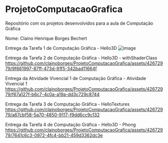 # ProjetoComputacaoGrafica
Repositório com os projetos desenvolvidos para a aula de Computação Gráfica

Nome: Claino Henrique Borges Bechert

Entrega da Tarefa 1 de Computação Gráfica  -  Hello3D
![image](https://github.com/clainoborges/ProjetoComputacaoGrafica/assets/42672979/c3f91b24-5f4e-4599-8d7f-3d83557a17c3)

Entrega da Tarefa 2 de Computação Gráfica - Hello3D - withShaderClass
https://github.com/clainoborges/ProjetoComputacaoGrafica/assets/42672979/9f661997-87ff-473d-91f5-342bad11664f

Entrega da Atividade Vivencial 1 de Computação Gráfica - Atividade Vivencial 1
https://github.com/clainoborges/ProjetoComputacaoGrafica/assets/42672979/f67a127f-b6c7-4c0a-a19a-dd3c729c8744

Entrega da Tarefa 3 de Computação Gráfica - HelloTextures
https://github.com/clainoborges/ProjetoComputacaoGrafica/assets/42672979/a67cbf58-5a70-4850-9117-f9dd6cc9c132

Entrega da Tarefa 4 de Computação Gráfica - Hello3D - Phong
https://github.com/clainoborges/ProjetoComputacaoGrafica/assets/42672979/7641c6c3-0972-4fc4-bb21-459d3362dc3e

